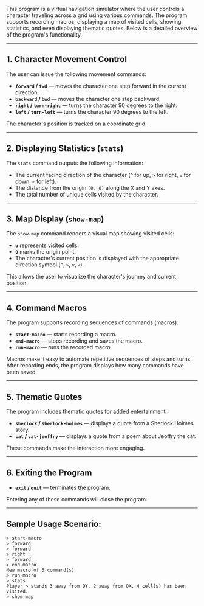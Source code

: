 This program is a virtual navigation simulator where the user controls a character traveling across a grid using various commands. The program supports recording macros, displaying a map of visited cells, showing statistics, and even displaying thematic quotes. Below is a detailed overview of the program's functionality.

---

## **1. Character Movement Control**
The user can issue the following movement commands:
- **`forward` / `fwd`** — moves the character one step forward in the current direction.
- **`backward` / `bwd`** — moves the character one step backward.
- **`right` / `turn-right`** — turns the character 90 degrees to the right.
- **`left` / `turn-left`** — turns the character 90 degrees to the left.

The character's position is tracked on a coordinate grid.

---

## **2. Displaying Statistics (`stats`)**
The `stats` command outputs the following information:
- The current facing direction of the character (`^` for up, `>` for right, `v` for down, `<` for left).
- The distance from the origin `(0, 0)` along the X and Y axes.
- The total number of unique cells visited by the character.

---

## **3. Map Display (`show-map`)**
The `show-map` command renders a visual map showing visited cells:
- **`o`** represents visited cells.
- **`0`** marks the origin point.
- The character's current position is displayed with the appropriate direction symbol (`^`, `>`, `v`, `<`).

This allows the user to visualize the character's journey and current position.

---

## **4. Command Macros**
The program supports recording sequences of commands (macros):
- **`start-macro`** — starts recording a macro.
- **`end-macro`** — stops recording and saves the macro.
- **`run-macro`** — runs the recorded macro.

Macros make it easy to automate repetitive sequences of steps and turns. After recording ends, the program displays how many commands have been saved.

---

## **5. Thematic Quotes**
The program includes thematic quotes for added entertainment:
- **`sherlock` / `sherlock-holmes`** — displays a quote from a Sherlock Holmes story.
- **`cat` / `cat-jeoffry`** — displays a quote from a poem about Jeoffry the cat.

These commands make the interaction more engaging.

---

## **6. Exiting the Program**
- **`exit` / `quit`** — terminates the program.

Entering any of these commands will close the program.

---

## **Sample Usage Scenario:**
```plaintext
> start-macro
> forward
> forward
> right
> forward
> end-macro
New macro of 3 command(s)
> run-macro
> stats
Player > stands 3 away from OY, 2 away from OX. 4 cell(s) has been visited.
> show-map
```
